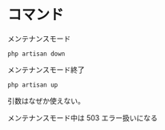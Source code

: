 # コマンド

メンテナンスモード

```
php artisan down
```

メンテナンスモード終了

```
php artisan up
```

引数はなぜか使えない。

メンテナンスモード中は 503 エラー扱いになる
